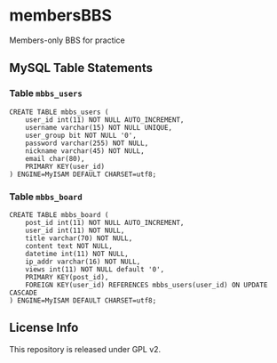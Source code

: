 # membersBBS

Members-only BBS for practice

## MySQL Table Statements
### Table `mbbs_users`
```
CREATE TABLE mbbs_users (
    user_id int(11) NOT NULL AUTO_INCREMENT, 
    username varchar(15) NOT NULL UNIQUE, 
    user_group bit NOT NULL '0', 
    password varchar(255) NOT NULL, 
    nickname varchar(45) NOT NULL, 
    email char(80), 
    PRIMARY KEY(user_id)
) ENGINE=MyISAM DEFAULT CHARSET=utf8;
```
### Table `mbbs_board`
```
CREATE TABLE mbbs_board (
    post_id int(11) NOT NULL AUTO_INCREMENT, 
    user_id int(11) NOT NULL, 
    title varchar(70) NOT NULL, 
    content text NOT NULL, 
    datetime int(11) NOT NULL, 
    ip_addr varchar(16) NOT NULL, 
    views int(11) NOT NULL default '0', 
    PRIMARY KEY(post_id), 
    FOREIGN KEY(user_id) REFERENCES mbbs_users(user_id) ON UPDATE CASCADE
) ENGINE=MyISAM DEFAULT CHARSET=utf8;
```

## License Info
This repository is released under GPL v2.
